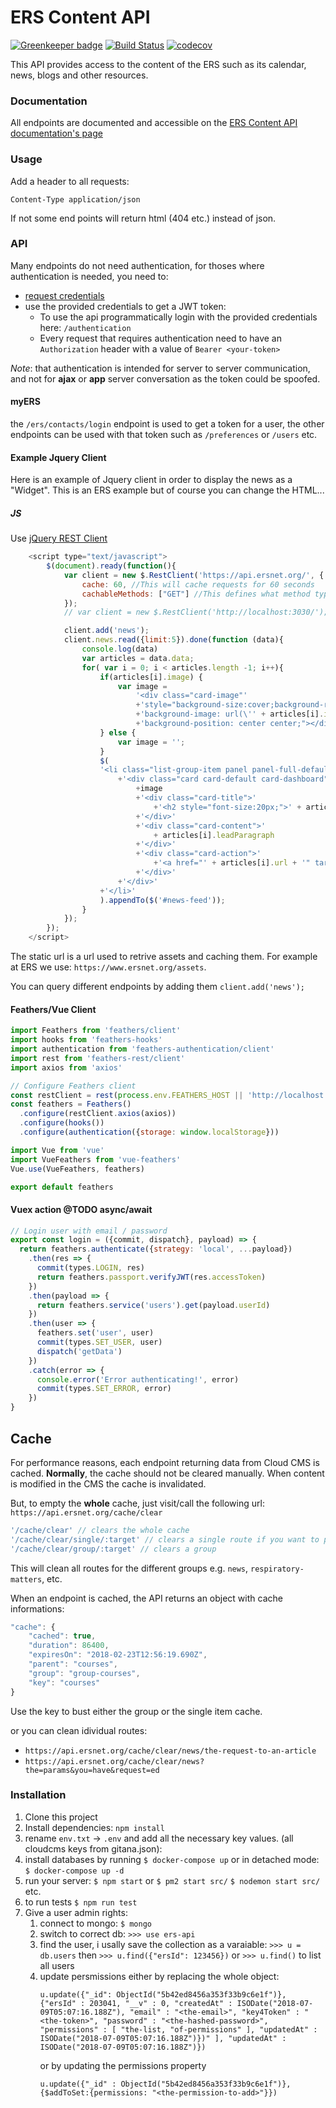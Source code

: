 # ERS Content API

[![Greenkeeper badge](https://badges.greenkeeper.io/EuropeanRespiratorySociety/api-ers.svg)](https://greenkeeper.io/)
[![Build Status](https://travis-ci.org/EuropeanRespiratorySociety/api-ers.svg?branch=master)](https://travis-ci.org/EuropeanRespiratorySociety/api-ers)
[![codecov](https://codecov.io/gh/EuropeanRespiratorySociety/api-ers/branch/master/graph/badge.svg)](https://codecov.io/gh/EuropeanRespiratorySociety/api-ers)

This API provides access to the content of the ERS such as its calendar, news, blogs and other resources.

### Documentation

All endpoints are documented and accessible on the [ERS Content API documentation's page](https://api.ersnet.org/docs)

### Usage

Add a header to all requests:

`Content-Type application/json`

If not some end points will return html (404 etc.) instead of json.

### API
Many endpoints do not need authentication, for thoses where authentication is needed, you need to:

* [request credentials](mailto:webmaster@ersnet.org)
* use the provided credentials to get a JWT token: 
    * To use the api programmatically login with the provided credentials here: `/authentication`
    * Every request that requires authentication need to have an `Authorization` header with a value of `Bearer <your-token>`

_Note_: that authentication is intended for server to server communication, and not for __ajax__ or __app__ server conversation as the token could be spoofed. 

#### myERS
the `/ers/contacts/login` endpoint is used to get a token for a user, the other endpoints can be used with that token such as `/preferences` or `/users` etc. 

#### Example Jquery Client
Here is an example of Jquery client in order to display the news as a "Widget". This is an ERS example but of course you can change the HTML...
##### JS 
Use [jQuery REST Client](https://github.com/jpillora/jquery.rest)

```js
    <script type="text/javascript">
        $(document).ready(function(){
            var client = new $.RestClient('https://api.ersnet.org/', {
                cache: 60, //This will cache requests for 60 seconds
                cachableMethods: ["GET"] //This defines what method types can be cached (this is already set by default)
            });
            // var client = new $.RestClient('http://localhost:3030/');

            client.add('news');
            client.news.read({limit:5}).done(function (data){
                console.log(data)
                var articles = data.data;
                for( var i = 0; i < articles.length -1; i++){
                    if(articles[i].image) {
                        var image = 
                            '<div class="card-image"' 
                            +'style="background-size:cover;background-repeat: no-repeat;height:150px;' 
                            +'background-image: url(\'' + articles[i].image + '\');' 
                            +'background-position: center center;"></div>';
                    } else {
                        var image = '';
                    }
                    $(
                    '<li class="list-group-item panel panel-full-default">'
                        +'<div class="card card-default card-dashboard">'
                            +image
                            +'<div class="card-title">'
                                +'<h2 style="font-size:20px;">' + articles[i].title + '</h2>'
                            +'</div>'                 
                            +'<div class="card-content">'
                                + articles[i].leadParagraph
                            +'</div>'	                
                            +'<div class="card-action">'
                                +'<a href="' + articles[i].url + '" target="_blank"  class="btn btn-dark-primary pull-right">Read more...</a>'
                            +'</div>'
						+'</div>'
                    +'</li>'
                    ).appendTo($('#news-feed'));
                }
            });
        });    
    </script>
```

The static url is a url used to retrive assets and caching them. For example at ERS we use: `https://www.ersnet.org/assets`.

You can query different endpoints by adding them `client.add('news');`

#### Feathers/Vue Client

```js
import Feathers from 'feathers/client'
import hooks from 'feathers-hooks'
import authentication from 'feathers-authentication/client'
import rest from 'feathers-rest/client'
import axios from 'axios'

// Configure Feathers client
const restClient = rest(process.env.FEATHERS_HOST || 'http://localhost:3030')
const feathers = Feathers()
  .configure(restClient.axios(axios))
  .configure(hooks())
  .configure(authentication({storage: window.localStorage}))

import Vue from 'vue'
import VueFeathers from 'vue-feathers'
Vue.use(VueFeathers, feathers)

export default feathers

```

#### Vuex action @TODO async/await
```js
// Login user with email / password
export const login = ({commit, dispatch}, payload) => {
  return feathers.authenticate({strategy: 'local', ...payload})
    .then(res => {
      commit(types.LOGIN, res)
      return feathers.passport.verifyJWT(res.accessToken)
    })
    .then(payload => {
      return feathers.service('users').get(payload.userId)
    })
    .then(user => {
      feathers.set('user', user)
      commit(types.SET_USER, user)
      dispatch('getData')
    })
    .catch(error => {
      console.error('Error authenticating!', error)
      commit(types.SET_ERROR, error)
    })
}

```

## Cache
For performance reasons, each endpoint returning data from Cloud CMS is cached. __Normally__, the cache should not be cleared manually. When content is modified in the CMS the cache is invalidated.

But, to empty the __whole__ cache, just visit/call the following url:
`https://api.ersnet.org/cache/clear`

```js
'/cache/clear' // clears the whole cache
'/cache/clear/single/:target' // clears a single route if you want to purge a route with params just adds them target?param=1
'/cache/clear/group/:target' // clears a group
```

This will clean all routes for the different groups e.g. `news`, `respiratory-matters`, etc.

When an endpoint is cached, the API returns an object with cache informations:

```javascript
"cache": {
    "cached": true,
    "duration": 86400,
    "expiresOn": "2018-02-23T12:56:19.690Z",
    "parent": "courses",
    "group": "group-courses",
    "key": "courses"
}
```

Use the key to bust either the group or the single item cache.

or you can clean idividual routes:
* `https://api.ersnet.org/cache/clear/news/the-request-to-an-article`
* `https://api.ersnet.org/cache/clear/news?the=params&you=have&request=ed`


### Installation

1. Clone this project
2. Install dependencies:
    `npm install`
3. rename `env.txt` -> `.env` and add all the necessary key values. (all cloudcms keys from gitana.json):  
4. install databases by running `$ docker-compose up` or in detached mode: `$ docker-compose up -d` 
5. run your server:
    `$ npm start`
    or
    `$ pm2 start src/`
    `$ nodemon start src/`
    etc.
6. to run tests
    `$ npm run test`
7. Give a user admin rights:
    1. connect to mongo: `$ mongo`
    2. switch to correct db: `>>> use ers-api`
    3. find the user, i usally save the collection as a varaiable: `>>> u = db.users` then `>>> u.find({"ersId": 123456})` or `>>> u.find()` to list all users
    4. update persmissions either by replacing the whole object:
        ```
        u.update({"_id": ObjectId("5b42ed8456a353f33b9c6e1f")}, {"ersId" : 203041, "__v" : 0, "createdAt" : ISODate("2018-07-09T05:07:16.188Z"), "email" : "<the-email>", "key4Token" : "<the-token>", "password" : "<the-hashed-password>", "permissions" : [ "the-list, "of-permissions" ], "updatedAt" : ISODate("2018-07-09T05:07:16.188Z")})" ], "updatedAt" : ISODate("2018-07-09T05:07:16.188Z")})
        ```
        or by updating the permissions property
        ```
        u.update({"_id" : ObjectId("5b42ed8456a353f33b9c6e1f")}, {$addToSet:{permissions: "<the-permission-to-add>"}})
        ```